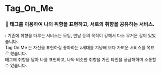 # Tag_On_Me

### 🔎 태그를 이용하여 나의 취향을 표현하고, 서로의 취향을 공유하는 서비스.<br>
: 기존에 취향을 다루는 서비스는 모임, 만남 등의 목적이 강해서 다소 무거운 감이 있었습니다.<br>
  Tag On Me 는 자신을 표현하길 좋아하는 z세대를 겨냥해 보다 가벼운 서비스를 목표로 했습니다. <br>
  태그에 취향을 담아 나를 표현하고, 나와 비슷한 취향을 가진 타인을 궁금해하며 소통할 수 있습니다.
